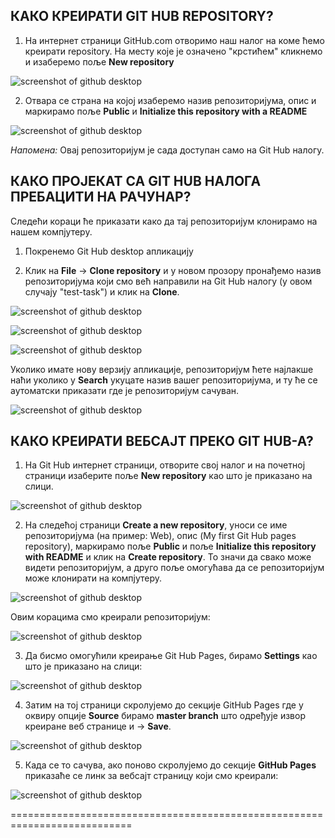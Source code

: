 ﻿## КАКО КРЕИРАТИ GIT HUB REPOSITORY? 


1. На интернет страници GitHub.com отворимо наш налог на коме ћемо креирати repository. На месту које је означено "крстићем" кликнемо и изаберемо поље **New repository**


![screenshot of github desktop](/github-slike/26.JPG)

2. Отвара се страна на којој изаберемо назив репозиторијума, опис и маркирамо поље **Public** и **Initialize this repository with a README**


![screenshot of github desktop](/github-slike/1.JPG)

*Напомена:* Овај репозиторијум је сада доступан само на Git Hub налогу. 


## КАКО ПРОЈЕКАТ СА GIT HUB НАЛОГА ПРЕБАЦИТИ НА РАЧУНАР?

 
Следећи кораци ће приказати како да тај репозиторијум клонирамо на нашем компјутеру.

1. Покренемо Git Hub desktop апликацију 

2. Клик на **File** -> **Clone repository** и у новом прозору пронађемо назив репозиторијума који смо већ направили на Git Hub налогу (у овом случају "test-task") и клик на **Clone**.


![screenshot of github desktop](/github-slike/27.JPG)


![screenshot of github desktop](/github-slike/2.JPG)


![screenshot of github desktop](/github-slike/3.JPG)


Уколико имате нову верзију апликације, репозиторијум ћете најлакше наћи уколико у **Search** укуцате назив вашег репозиторијума, и ту ће се аутоматски приказати где је репозиторијум сачуван.
 

![screenshot of github desktop](/github-slike/4.JPG)


## КАКО КРЕИРАТИ ВЕБСАЈТ ПРЕКО GIT HUB-A? 

1. На Git Hub интернет страници, отворите свој налог и на почетној страници изаберите поље **New repository** као што је приказано на слици. 


![screenshot of github desktop](/github-pages/1.JPG)


2. На следећој страници **Create a new repository**, уноси се име репозиторијума (на пример: Web), опис (My first Git Hub pages repository), маркирамо поље **Public** и поље **Initialize this repository with README** и клик на **Create repository**. 
То значи да свако може видети репозиторијум, а друго поље омогућава да се репозиторијум може клонирати на компјутеру.


![screenshot of github desktop](/github-pages/2.JPG)


Овим корацима смо креирали репозиторијум: 



![screenshot of github desktop](/github-pages/6.JPG)



3. Да бисмо омогућили креирање Git Hub Pages, бирамо **Settings** као што је приказано на слици: 



![screenshot of github desktop](/github-pages/5.JPG)



4. Затим  на тој страници скролујемо до секције GitHub Pages где у оквиру опције **Source** бирамо **master branch** што одређује извор креиране веб странице и -> **Save**.


![screenshot of github desktop](/github-pages/3setings.JPG)


5. Када се то сачува, ако поново скролујемо до секције **GitHub Pages** приказаће се линк за вебсајт страницу који смо креирали:



![screenshot of github desktop](/github-pages/4.JPG)

===========================================================================
